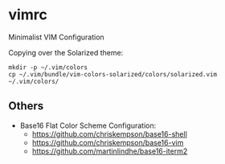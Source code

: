 # vimrc
Minimalist VIM Configuration

Copying over the Solarized theme:
```
mkdir -p ~/.vim/colors
cp ~/.vim/bundle/vim-colors-solarized/colors/solarized.vim ~/.vim/colors/
```

## Others
- Base16 Flat Color Scheme Configuration:
  - https://github.com/chriskempson/base16-shell
  - https://github.com/chriskempson/base16-vim
  - https://github.com/martinlindhe/base16-iterm2
  
